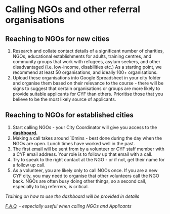 # Calling NGOs and other referral organisations

## Reaching to NGOs for new cities

1. Research and collate contact details of a significant number of charities, NGOs, educational establishments for adults, training centres, and community groups that work with refugees, asylum seekers, and other disadvantaged (i.e. low-income, disabilities etc.) As a starting point, we recommend at least 50 organisations, and ideally 100+ organisations.
2. Upload these organisations into Google Spreadsheet in your city folder and organise them based on their relevance to the course - there will be signs to suggest that certain organisations or groups are more likely to provide suitable applicants for CYF than others. Prioritise those that you believe to be the most likely source of applicants.

## Reaching to NGOs for established cities

1. Start calling NGOs - your City Coordinator will give you access to the [**dashboard**](https://docs.codeyourfuture.io/teams/ambassadors/applicant-outreach/ngo-dashboard-step-by-step-guide-for-volunteers)**.**&#x20;
2. Making a call takes around 10mins - best done during the day when the NGOs are open. Lunch times have worked well in the past.
3. The first email will be sent from by a volunteer or CYF staff member with a CYF email address. Your role is to follow up that email with a call.
4. Try to speak to the right contact at the NGO - or if not, get their name for a follow up call.
5. As a volunteer, you are likely only to call NGOs once. If you are a new CYF city, you may need to organise that other volunteers call the NGO back. NGOs are often busy doing other things, so a second call, especially to big referrers, is critical.

_Training on how to use the dashboard will be provided in details_&#x20;

[_F.A.Q_](https://codeyourfuture.io/faq/)_. - especially useful when calling NGOs and Applicants_&#x20;
